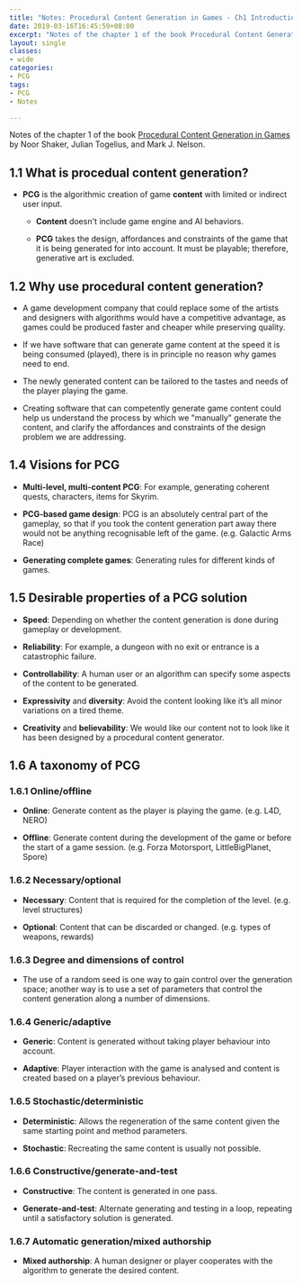 ```yaml
---
title: "Notes: Procedural Content Generation in Games - Ch1 Introduction"
date: 2019-03-16T16:45:59+08:00
excerpt: "Notes of the chapter 1 of the book Procedural Content Generation in Games by Noor Shaker, Julian Togelius, and Mark J. Nelson."
layout: single
classes:
- wide
categories:
- PCG
tags:
- PCG
- Notes

---
```


Notes of the chapter 1 of the book [Procedural Content Generation in Games](http://pcgbook.com/) by Noor Shaker, Julian Togelius, and Mark J. Nelson.


## 1.1 What is procedual content generation?

- **PCG** is the algorithmic creation of game **content** with limited or indirect user input.
  - **Content** doesn't include game engine and AI behaviors.

  - **PCG** takes the design, affordances and constraints of the game that it is being generated for into account. It must be playable; therefore, generative art is excluded.

## 1.2 Why use procedural content generation?

- A game development company that could replace some of the artists and designers with algorithms would have a competitive advantage, as games could be produced faster and cheaper while preserving quality.

- If we have software that can generate game content at the speed it is being consumed (played), there is in principle no reason why games need to end.

- The newly generated content can be tailored to the tastes and needs of the player playing the game.

- Creating software that can competently generate game content could help us understand the process by which we "manually" generate the content, and clarify the affordances and constraints of the design problem we are addressing.

## 1.4 Visions for PCG

- **Multi-level, multi-content PCG**: For example, generating coherent quests, characters, items for Skyrim.

- **PCG-based game design**: PCG is an absolutely central part of the gameplay, so that if you took the content generation part away there would not be anything recognisable left of the game. (e.g. Galactic Arms Race)

- **Generating complete games**: Generating rules for different kinds of games.

## 1.5 Desirable properties of a PCG solution

- **Speed**: Depending on whether the content generation is done during gameplay or development.

- **Reliability**: For example, a dungeon with no exit or entrance is a catastrophic failure.

- **Controllability**: A human user or an algorithm can specify some aspects of the content to be generated.

- **Expressivity** and **diversity**: Avoid the content looking like it’s all minor variations on a tired theme.

- **Creativity** and **believability**: We would like our content not to look like it has been designed by a procedural content generator.

## 1.6 A taxonomy of PCG

### 1.6.1 Online/offline

- **Online**: Generate content as the player is playing the game. (e.g. L4D, NERO)

- **Offline**: Generate content during the development of the game or before the start of a game session. (e.g. Forza Motorsport, LittleBigPlanet, Spore)

### 1.6.2 Necessary/optional

- **Necessary**: Content that is required for the completion of the level. (e.g. level structures)

- **Optional**: Content that can be discarded or changed. (e.g. types of weapons, rewards)

### 1.6.3 Degree and dimensions of control

- The use of a random seed is one way to gain control over the generation space; another way is to use a set of parameters that control the content generation along a number of dimensions.

### 1.6.4 Generic/adaptive

- **Generic**: Content is generated without taking player behaviour into account.

- **Adaptive**: Player interaction with the game is analysed and content is created based on a player’s previous behaviour.

### 1.6.5 Stochastic/deterministic

- **Deterministic**: Allows the regeneration of the same content given the same starting point and method parameters.

- **Stochastic**: Recreating the same content is usually not possible.

### 1.6.6 Constructive/generate-and-test

- **Constructive**: The content is generated in one pass.

- **Generate-and-test**: Alternate generating and testing in a loop, repeating until a satisfactory solution is generated.

### 1.6.7 Automatic generation/mixed authorship

- **Mixed authorship**: A human designer or player cooperates with the algorithm to generate the desired content.
